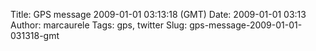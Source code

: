 Title: GPS message 2009-01-01 03:13:18 (GMT)
Date: 2009-01-01 03:13
Author: marcaurele
Tags: gps, twitter
Slug: gps-message-2009-01-01-031318-gmt

<div id="gmap_20081231_191318" class="gmap"></div><script type="text/javascript">var gmap_20081231_191318={latitude:-35.2294,longitude:174.265,date:"2009-01-01 03:13:18 GMT",message:"Happy new year everyone from the beach in NZ, it's so nice here!"};</script><script type="text/javascript" src="http://maps.google.com/maps?file=api&v=2&key=ABQIAAAAQAIOvERX26PIpIrh8sl_gRTtWEQBmOtJcMt1yzdnv7RWxqz1XxS_KYfmkM8Ye2Ypnzn4_F4H1HTKLQ"></script><script type="text/javascript" src="/sites/shakeyourlife.com/themes/syl_1_0/js/syl_googlemaps.js"></script></div>
